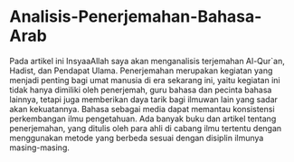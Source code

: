 # Analisis-Penerjemahan-Bahasa-Arab
Pada artikel ini InsyaaAllah saya akan menganalisis terjemahan Al-Qur`an, Hadist, dan Pendapat Ulama. Penerjemahan merupakan kegiatan yang menjadi penting bagi umat manusia di era sekarang ini, yaitu kegiatan ini tidak hanya dimiliki oleh penerjemah, guru bahasa dan pecinta bahasa lainnya, tetapi juga  memberikan daya tarik bagi ilmuwan lain yang sadar akan kekuatannya. Bahasa sebagai media dapat memantau konsistensi perkembangan ilmu pengetahuan. Ada banyak buku dan artikel tentang penerjemahan, yang ditulis oleh para ahli di cabang ilmu tertentu dengan menggunakan metode yang berbeda sesuai dengan disiplin ilmunya masing-masing. 
